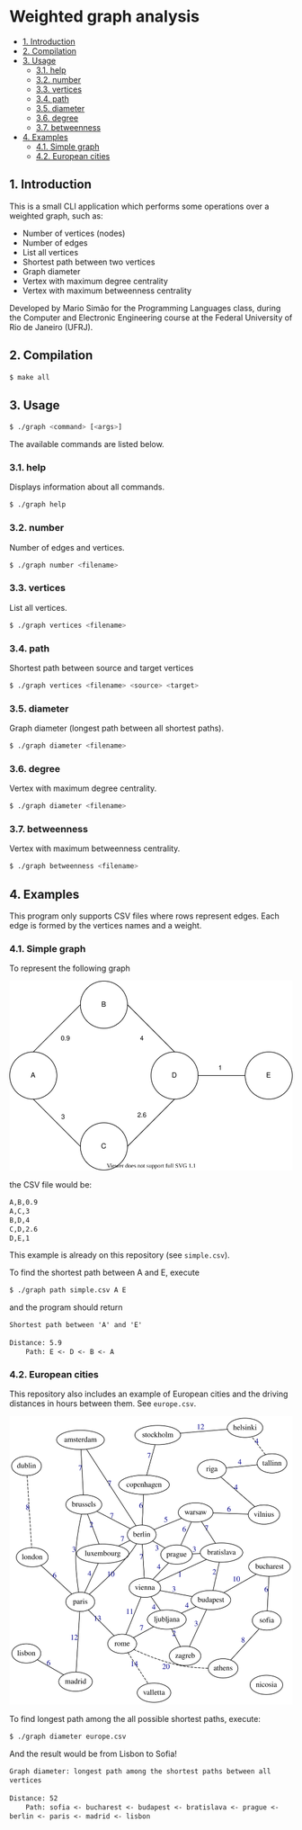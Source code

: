 # Weighted graph analysis

  - [1. Introduction](#1-introduction)
  - [2. Compilation](#2-compilation)
  - [3. Usage](#3-usage)
    - [3.1. help](#31-help)
    - [3.2. number](#32-number)
    - [3.3. vertices](#33-vertices)
    - [3.4. path](#34-path)
    - [3.5. diameter](#35-diameter)
    - [3.6. degree](#36-degree)
    - [3.7. betweenness](#37-betweenness)
  - [4. Examples](#4-examples)
    - [4.1. Simple graph](#41-simple-graph)
    - [4.2. European cities](#42-european-cities)

## 1. Introduction

This is a small CLI application which performs some operations over a weighted graph, such as:
- Number of vertices (nodes)
- Number of edges
- List all vertices
- Shortest path between two vertices
- Graph diameter
- Vertex with maximum degree centrality
- Vertex with maximum betweenness centrality

Developed by Mario Simão for the Programming Languages class, during the Computer and Electronic Engineering course at the Federal University of Rio de Janeiro (UFRJ).

## 2. Compilation

```bash
$ make all
```

## 3. Usage

```bash
$ ./graph <command> [<args>]
```

The available commands are listed below.

### 3.1. help

Displays information about all commands.

```bash
$ ./graph help
```

### 3.2. number

Number of edges and vertices.

```bash
$ ./graph number <filename>
```

### 3.3. vertices

List all vertices.

```bash
$ ./graph vertices <filename>
```

### 3.4. path

Shortest path between source and target vertices

```bash
$ ./graph vertices <filename> <source> <target>
```

### 3.5. diameter

Graph diameter (longest path between all shortest paths).

```bash
$ ./graph diameter <filename>
```

### 3.6. degree

Vertex with maximum degree centrality.

```bash
$ ./graph diameter <filename>
```

### 3.7. betweenness

Vertex with maximum betweenness centrality.

```bash
$ ./graph betweenness <filename>
```

## 4. Examples

This program only supports CSV files where rows represent edges. Each edge is formed by the vertices names and a weight.

### 4.1. Simple graph

To represent the following graph

![alt text](./simple.svg)

the CSV file would be:

```csv
A,B,0.9
A,C,3
B,D,4
C,D,2.6
D,E,1
```

This example is already on this repository (see `simple.csv`).

To find the shortest path between A and E, execute

```bash
$ ./graph path simple.csv A E
```

and the program should return

```
Shortest path between 'A' and 'E'

Distance: 5.9
    Path: E <- D <- B <- A
```

### 4.2. European cities

This repository also includes an example of European cities and the driving distances in hours between them. See `europe.csv`.

![alt text](./europe.svg)

To find longest path among the all possible shortest paths, execute:

```bash
$ ./graph diameter europe.csv
```

And the result would be from Lisbon to Sofia!

```
Graph diameter: longest path among the shortest paths between all vertices

Distance: 52
    Path: sofia <- bucharest <- budapest <- bratislava <- prague <- berlin <- paris <- madrid <- lisbon
```
